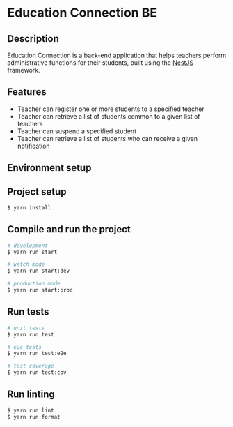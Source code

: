 # Education Connection BE

## Description

Education Connection is a back-end application that helps teachers perform administrative functions for their students, built using the [NestJS](https://nestjs.com/) framework.

## Features
- Teacher can register one or more students to a specified teacher
- Teacher can retrieve a list of students common to a given list of teachers
- Teacher can suspend a specified student
- Teacher can retrieve a list of students who can receive a given notification 

## Environment setup

## Project setup

```bash
$ yarn install
```

## Compile and run the project

```bash
# development
$ yarn run start

# watch mode
$ yarn run start:dev

# production mode
$ yarn run start:prod
```

## Run tests

```bash
# unit tests
$ yarn run test

# e2e tests
$ yarn run test:e2e

# test coverage
$ yarn run test:cov
```

## Run linting

```bash
$ yarn run lint
$ yarn run format
```
